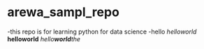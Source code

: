# arewa_sampl_repo
-this repo is for learning python for data science
-hello
_helloworld_
__helloworld__
_hello**world**the_
